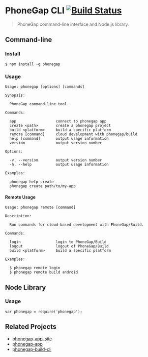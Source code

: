 # PhoneGap CLI [![Build Status][travis-ci-img]][travis-ci-url]

> PhoneGap command-line interface and Node.js library.

## Command-line

### Install

    $ npm install -g phonegap

### Usage

    Usage: phonegap [options] [commands]

    Synopsis:

      PhoneGap command-line tool.

    Commands:

      app                  connect to phonegap app
      create <path>        create a phonegap project
      build <platform>     build a specific platform
      remote [command]     cloud development with phonegap/build
      help [command]       output usage information
      version              output version number

    Options:

      -v, --version        output version number
      -h, --help           output usage information

    Examples:

      phonegap help create
      phonegap create path/to/my-app

#### Remote Usage

    Usage: phonegap remote [command]

    Description:

      Run commands for cloud-based development with PhoneGap/Build.

    Commands:

      login                login to PhoneGap/Build
      logout               logout of PhoneGap/Build
      build <platform>     build a specific platform

    Examples:

      $ phonegap remote login
      $ phonegap remote build android

## Node Library

### Usage

    var phonegap = require('phonegap');

## Related Projects

- [phonegap-app-site](https://github.com/nitobi/phonegap-app-site)
- [phonegap-app](https://github.com/mwbrooks/phonegap-app)
- [phonegap-build-cli](https://github.com/mwbrooks/phonegap-build-cli)

[travis-ci-img]: https://secure.travis-ci.org/mwbrooks/phonegap-cli.png
[travis-ci-url]: http://travis-ci.org/mwbrooks/phonegap-cli

